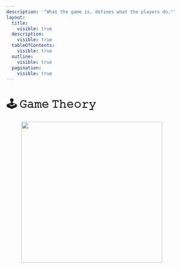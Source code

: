 ```yaml
---
description: '"What the game is, defines what the players do."'
layout:
  title:
    visible: true
  description:
    visible: true
  tableOfContents:
    visible: true
  outline:
    visible: true
  pagination:
    visible: true
---
```


# 🕹️ 𝙶𝚊𝚖𝚎 𝚃𝚑𝚎𝚘𝚛𝚢

<figure><img src="../../../../../../.gitbook/assets/IMG_7584.jpg" alt="" width="375"><figcaption></figcaption></figure>
